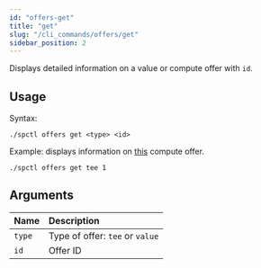 ```yaml
---
id: "offers-get"
title: "get"
slug: "/cli_commands/offers/get"
sidebar_position: 2
---
```


Displays detailed information on a value or compute offer with `id`.

## Usage

Syntax:

```
./spctl offers get <type> <id>
```

Example: displays information on [this](https://marketplace.superprotocol.com/compute?offerId=1) compute offer.

```
./spctl offers get tee 1
```

## Arguments

| **Name** | **Description**                 |
|:---------|:--------------------------------|
| `type`   | Type of offer: `tee` or `value` |
| `id`     | Offer ID                        |